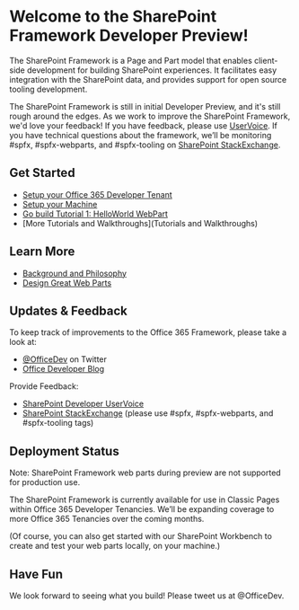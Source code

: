 # Welcome to the SharePoint Framework Developer Preview!

The SharePoint Framework is a Page and Part model that enables client-side development for building SharePoint experiences. It facilitates easy integration with the SharePoint data, and provides support for open source tooling development.

The SharePoint Framework is still in initial Developer Preview, and it's still rough around the edges.  As we work to improve the SharePoint Framework, we'd love your feedback!  If you have feedback, please use [UserVoice](https://sharepoint.uservoice.com/forums/329220-sharepoint-dev-platform).  If you have technical questions about the framework, we’ll be monitoring #spfx, #spfx-webparts, and #spfx-tooling on [SharePoint StackExchange](http://sharepoint.stackexchange.com/).  

## Get Started 

* [Setup your Office 365 Developer Tenant](Setup-SharePoint-Tenant)
* [Setup your Machine](Setup-your-machine)
* [Go build Tutorial 1: HelloWorld WebPart](HelloWorld-WebPart)
* [More Tutorials and Walkthroughs](Tutorials and Walkthroughs)

## Learn More

* [Background and Philosophy](Why-SPFx%3F)
* [Design Great Web Parts](Design-Great-Webparts)

## Updates & Feedback

To keep track of improvements to the Office 365 Framework, please take a look at:
* [@OfficeDev](https://twitter.com/officedev) on Twitter
* [Office Developer Blog](http://dev.office.com/blogs)

Provide Feedback:

* [SharePoint Developer UserVoice](https://sharepoint.uservoice.com/forums/329220-sharepoint-dev-platform)
* [SharePoint StackExchange](http://sharepoint.stackexchange.com/) (please use #spfx, #spfx-webparts, and #spfx-tooling tags)

## Deployment Status

Note: SharePoint Framework web parts during preview are not supported for production use.

The SharePoint Framework is currently available for use in Classic Pages within Office 365 Developer Tenancies.  We’ll be expanding coverage to more Office 365 Tenancies over the coming months.
		
(Of course, you can also get started with our SharePoint Workbench to create and test your web parts locally, on your machine.)

## Have Fun

We look forward to seeing what you build!  Please tweet us at @OfficeDev.

